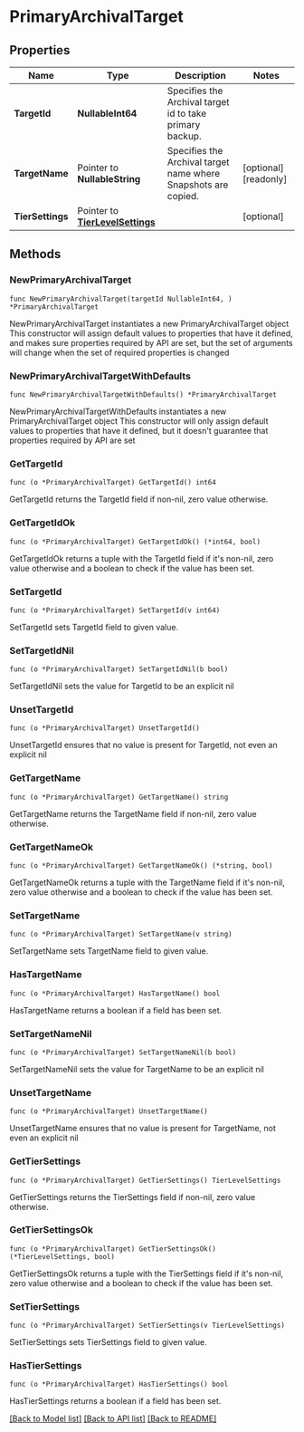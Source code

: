 # PrimaryArchivalTarget

## Properties

Name | Type | Description | Notes
------------ | ------------- | ------------- | -------------
**TargetId** | **NullableInt64** | Specifies the Archival target id to take primary backup. | 
**TargetName** | Pointer to **NullableString** | Specifies the Archival target name where Snapshots are copied. | [optional] [readonly] 
**TierSettings** | Pointer to [**TierLevelSettings**](TierLevelSettings.md) |  | [optional] 

## Methods

### NewPrimaryArchivalTarget

`func NewPrimaryArchivalTarget(targetId NullableInt64, ) *PrimaryArchivalTarget`

NewPrimaryArchivalTarget instantiates a new PrimaryArchivalTarget object
This constructor will assign default values to properties that have it defined,
and makes sure properties required by API are set, but the set of arguments
will change when the set of required properties is changed

### NewPrimaryArchivalTargetWithDefaults

`func NewPrimaryArchivalTargetWithDefaults() *PrimaryArchivalTarget`

NewPrimaryArchivalTargetWithDefaults instantiates a new PrimaryArchivalTarget object
This constructor will only assign default values to properties that have it defined,
but it doesn't guarantee that properties required by API are set

### GetTargetId

`func (o *PrimaryArchivalTarget) GetTargetId() int64`

GetTargetId returns the TargetId field if non-nil, zero value otherwise.

### GetTargetIdOk

`func (o *PrimaryArchivalTarget) GetTargetIdOk() (*int64, bool)`

GetTargetIdOk returns a tuple with the TargetId field if it's non-nil, zero value otherwise
and a boolean to check if the value has been set.

### SetTargetId

`func (o *PrimaryArchivalTarget) SetTargetId(v int64)`

SetTargetId sets TargetId field to given value.


### SetTargetIdNil

`func (o *PrimaryArchivalTarget) SetTargetIdNil(b bool)`

 SetTargetIdNil sets the value for TargetId to be an explicit nil

### UnsetTargetId
`func (o *PrimaryArchivalTarget) UnsetTargetId()`

UnsetTargetId ensures that no value is present for TargetId, not even an explicit nil
### GetTargetName

`func (o *PrimaryArchivalTarget) GetTargetName() string`

GetTargetName returns the TargetName field if non-nil, zero value otherwise.

### GetTargetNameOk

`func (o *PrimaryArchivalTarget) GetTargetNameOk() (*string, bool)`

GetTargetNameOk returns a tuple with the TargetName field if it's non-nil, zero value otherwise
and a boolean to check if the value has been set.

### SetTargetName

`func (o *PrimaryArchivalTarget) SetTargetName(v string)`

SetTargetName sets TargetName field to given value.

### HasTargetName

`func (o *PrimaryArchivalTarget) HasTargetName() bool`

HasTargetName returns a boolean if a field has been set.

### SetTargetNameNil

`func (o *PrimaryArchivalTarget) SetTargetNameNil(b bool)`

 SetTargetNameNil sets the value for TargetName to be an explicit nil

### UnsetTargetName
`func (o *PrimaryArchivalTarget) UnsetTargetName()`

UnsetTargetName ensures that no value is present for TargetName, not even an explicit nil
### GetTierSettings

`func (o *PrimaryArchivalTarget) GetTierSettings() TierLevelSettings`

GetTierSettings returns the TierSettings field if non-nil, zero value otherwise.

### GetTierSettingsOk

`func (o *PrimaryArchivalTarget) GetTierSettingsOk() (*TierLevelSettings, bool)`

GetTierSettingsOk returns a tuple with the TierSettings field if it's non-nil, zero value otherwise
and a boolean to check if the value has been set.

### SetTierSettings

`func (o *PrimaryArchivalTarget) SetTierSettings(v TierLevelSettings)`

SetTierSettings sets TierSettings field to given value.

### HasTierSettings

`func (o *PrimaryArchivalTarget) HasTierSettings() bool`

HasTierSettings returns a boolean if a field has been set.


[[Back to Model list]](../README.md#documentation-for-models) [[Back to API list]](../README.md#documentation-for-api-endpoints) [[Back to README]](../README.md)


